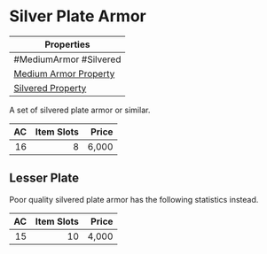 # Silver Plate Armor

| Properties                                                                  |
| --------------------------------------------------------------------------- |
| #MediumArmor #Silvered                                                      |
| [Medium Armor Property](../Armor%20Properties/Medium%20Armor%20Property.md) |
| [Silvered Property](../../../Material%20Properties/Silvered%20Property.md)  |
A set of silvered plate armor or similar.

|  AC | Item Slots | Price |
| --: | ---------: | ----: |
|  16 |          8 | 6,000 |
## Lesser Plate
Poor quality silvered plate armor has the following statistics instead.

|  AC | Item Slots | Price |
| --: | ---------: | ----: |
|  15 |         10 | 4,000 |
